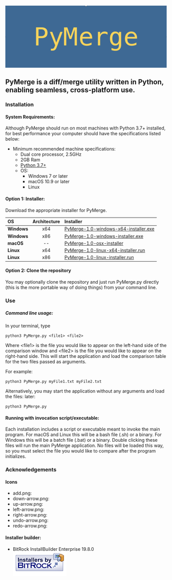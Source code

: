 ![logo](icons/InstallerSplash.png "PyMerge Splash")
## PyMerge is a diff/merge utility written in Python, enabling seamless, cross-platform use.

### Installation
#### System Requirements:
Although PyMerge should run on most machines with Python 3.7+ installed, for best performance your computer should have
the specifications listed below:

* Minimum recommended machine specifications:
    * Dual core processor, 2.5GHz
    * 2GB Ram
    * [Python 3.7+](https://www.python.org/downloads/)
    * OS:
        * Windows 7 or later
        * macOS 10.9 or later
        * Linux
#### Option 1: Installer:
Download the appropriate installer for PyMerge.

| OS            | Architecture| Installer     |
| :---          |    :----:   |          :--- |
| **Windows**   | x64         | [PyMerge-1.0-windows-x64-installer.exe]()   |
| **Windows**   | x86         | [PyMerge-1.0-windows-installer.exe]()       |
| **macOS**     | --          | [PyMerge-1.0-osx-installer]()               |
| **Linux**     | x64         | [PyMerge-1.0-linux-x64-installer.run]()     |
| **Linux**     | x86         | [PyMerge-1.0-linux-installer.run]()         |

#### Option 2: Clone the repository
You may optionally clone the repository and just run PyMerge.py directly (this is the more 
portable way of doing things) from your command line. 
### Use
##### Command line usage:
In your terminal, type 
~~~~~
python3 PyMerge.py <file1> <file2>
~~~~~
Where \<file1\> is the file you would like to appear on the left-hand side of the comparison window and
\<file2\> is the file you would like to appear on the right-hand side.
This will start the application and load the comparison table for the two files passed as arguments.

For example:
~~~~~
python3 PyMerge.py myFile1.txt myFile2.txt
~~~~~


Alternatively, you may start the application without any arguments and load the files: later:
~~~~~
python3 PyMerge.py
~~~~~

#### Running with invocation script/executable:
Each installation includes a script or executable meant to invoke the main program. For macOS and Linux this 
will be a bash file (.sh) or a binary. For Windows this will be a batch file (.bat) or a binary. Double clicking
these files will run the main PyMerge application. No files will be loaded this way, so you must select the 
file you would like to compare after the program initializes. 

### Acknowledgements
#### Icons
* add.png: 
* down-arrow.png:
* up-arrow.png:
* left-arrow.png: 
* right-arrow.png:
* undo-arrow.png:
* redo-arrow.png:

#### Installer builder:
* BitRock InstallBuilder Enterprise 19.8.0 \
![logo](icons/installersby_tiny.png "Installers by BitRock")